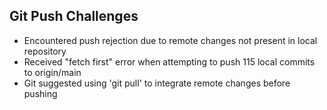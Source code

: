 ## Git Push Challenges
- Encountered push rejection due to remote changes not present in local repository
- Received "fetch first" error when attempting to push 115 local commits to origin/main
- Git suggested using 'git pull' to integrate remote changes before pushing
